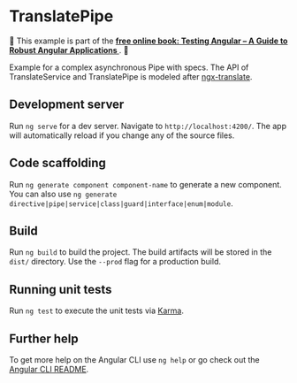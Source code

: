 # TranslatePipe

📖 This example is part of the **[free online book: Testing Angular – A Guide to Robust Angular Applications
](https://testing-angular.com/)**. 📖

Example for a complex asynchronous Pipe with specs. The API of TranslateService and TranslatePipe is modeled after [ngx-translate](https://github.com/ngx-translate/core).

## Development server

Run `ng serve` for a dev server. Navigate to `http://localhost:4200/`. The app will automatically reload if you change any of the source files.

## Code scaffolding

Run `ng generate component component-name` to generate a new component. You can also use `ng generate directive|pipe|service|class|guard|interface|enum|module`.

## Build

Run `ng build` to build the project. The build artifacts will be stored in the `dist/` directory. Use the `--prod` flag for a production build.

## Running unit tests

Run `ng test` to execute the unit tests via [Karma](https://karma-runner.github.io).

## Further help

To get more help on the Angular CLI use `ng help` or go check out the [Angular CLI README](https://github.com/angular/angular-cli/blob/master/README.md).

